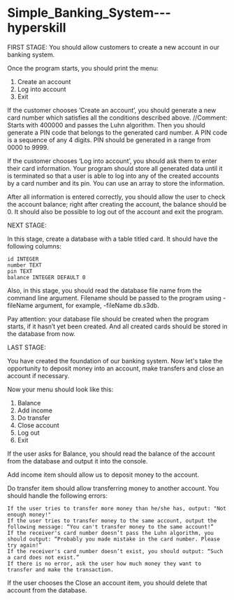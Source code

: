 # Simple_Banking_System---hyperskill
FIRST STAGE:
You should allow customers to create a new account in our banking system.

Once the program starts, you should print the menu:

1. Create an account
2. Log into account
0. Exit

If the customer chooses ‘Create an account’, you should generate a new card number which satisfies all the conditions described above. 
//Comment: Starts with 400000 and passes the Luhn algorithm.
Then you should generate a PIN code that belongs to the generated card number. A PIN code is a sequence of any 4 digits. PIN should be generated in a range from 0000 to 9999.

If the customer chooses ‘Log into account’, you should ask them to enter their card information. Your program should store all generated data until it is terminated so that a user is able to log into any of the created accounts by a card number and its pin. You can use an array to store the information.

After all information is entered correctly, you should allow the user to check the account balance; right after creating the account, the balance should be 0. It should also be possible to log out of the account and exit the program.

NEXT STAGE:

In this stage, create a database with a table titled card. It should have the following columns:

    id INTEGER
    number TEXT
    pin TEXT
    balance INTEGER DEFAULT 0

Also, in this stage, you should read the database file name from the command line argument. Filename should be passed to the program using -fileName argument, for example, -fileName db.s3db.

Pay attention: your database file should be created when the program starts, if it hasn’t yet been created. And all created cards should be stored in the database from now.

LAST STAGE:

You have created the foundation of our banking system. Now let's take the opportunity to deposit money into an account, make transfers and close an account if necessary.

Now your menu should look like this:

1. Balance
2. Add income
3. Do transfer
4. Close account
5. Log out
0. Exit

If the user asks for Balance, you should read the balance of the account from the database and output it into the console.

Add income item should allow us to deposit money to the account.

Do transfer item should allow transferring money to another account. You should handle the following errors:

    If the user tries to transfer more money than he/she has, output: "Not enough money!"
    If the user tries to transfer money to the same account, output the following message: “You can't transfer money to the same account!”
    If the receiver's card number doesn’t pass the Luhn algorithm, you should output: “Probably you made mistake in the card number. Please try again!”
    If the receiver's card number doesn’t exist, you should output: “Such a card does not exist.”
    If there is no error, ask the user how much money they want to transfer and make the transaction.

If the user chooses the Close an account item, you should delete that account from the database.
